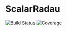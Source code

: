 # ScalarRadau

[![Build Status](https://github.com/wordsworthgroup/ScalarRadau.jl/workflows/CI/badge.svg)](https://github.com/wordsworthgroup/ScalarRadau.jl/actions)
[![Coverage](https://codecov.io/gh/wordsworthgroup/ScalarRadau.jl/branch/master/graph/badge.svg)](https://codecov.io/gh/wordsworthgroup/ScalarRadau.jl)
